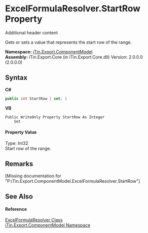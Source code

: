 # ExcelFormulaResolver.StartRow Property 
Additional header content 

Gets or sets a value that represents the start row of the range.

**Namespace:**&nbsp;<a href="N_iTin_Export_ComponentModel">iTin.Export.ComponentModel</a><br />**Assembly:**&nbsp;iTin.Export.Core (in iTin.Export.Core.dll) Version: 2.0.0.0 (2.0.0.0)

## Syntax

**C#**<br />
``` C#
public int StartRow { set; }
```

**VB**<br />
``` VB
Public WriteOnly Property StartRow As Integer
	Set
```


#### Property Value
Type: Int32<br />Start row of the range.

## Remarks
\[Missing <remarks> documentation for "P:iTin.Export.ComponentModel.ExcelFormulaResolver.StartRow"\]

## See Also


#### Reference
<a href="T_iTin_Export_ComponentModel_ExcelFormulaResolver">ExcelFormulaResolver Class</a><br /><a href="N_iTin_Export_ComponentModel">iTin.Export.ComponentModel Namespace</a><br />